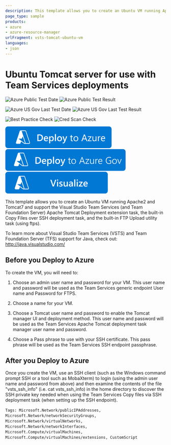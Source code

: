 ```yaml
---
description: This template allows you to create an Ubuntu VM running Apache2 and Tomcat7 and enabled to support Visual Studio Team Services Apache Tomcat Deployment task, the Copy Files over SSH task, and the FTP Upload task (using ftps) to enable deployment of web applications.
page_type: sample
products:
- azure
- azure-resource-manager
urlFragment: vsts-tomcat-ubuntu-vm
languages:
- json
---
```

# Ubuntu Tomcat server for use with Team Services deployments

![Azure Public Test Date](https://azurequickstartsservice.blob.core.windows.net/badges/application-workloads/visualstudio/vsts-tomcat-ubuntu-vm/PublicLastTestDate.svg)
![Azure Public Test Result](https://azurequickstartsservice.blob.core.windows.net/badges/application-workloads/visualstudio/vsts-tomcat-ubuntu-vm/PublicDeployment.svg)

![Azure US Gov Last Test Date](https://azurequickstartsservice.blob.core.windows.net/badges/application-workloads/visualstudio/vsts-tomcat-ubuntu-vm/FairfaxLastTestDate.svg)
![Azure US Gov Last Test Result](https://azurequickstartsservice.blob.core.windows.net/badges/application-workloads/visualstudio/vsts-tomcat-ubuntu-vm/FairfaxDeployment.svg)

![Best Practice Check](https://azurequickstartsservice.blob.core.windows.net/badges/application-workloads/visualstudio/vsts-tomcat-ubuntu-vm/BestPracticeResult.svg)
![Cred Scan Check](https://azurequickstartsservice.blob.core.windows.net/badges/application-workloads/visualstudio/vsts-tomcat-ubuntu-vm/CredScanResult.svg)

[![Deploy to Azure](https://raw.githubusercontent.com/Azure/azure-quickstart-templates/master/1-CONTRIBUTION-GUIDE/images/deploytoazure.svg?sanitize=true)](https://portal.azure.com/#create/Microsoft.Template/uri/https%3A%2F%2Fraw.githubusercontent.com%2FAzure%2Fazure-quickstart-templates%2Fmaster%2Fapplication-workloads%2Fvisualstudio%2Fvsts-tomcat-ubuntu-vm%2Fazuredeploy.json)
[![Deploy To Azure US Gov](https://raw.githubusercontent.com/Azure/azure-quickstart-templates/master/1-CONTRIBUTION-GUIDE/images/deploytoazuregov.svg?sanitize=true)](https://portal.azure.us/#create/Microsoft.Template/uri/https%3A%2F%2Fraw.githubusercontent.com%2FAzure%2Fazure-quickstart-templates%2Fmaster%2Fapplication-workloads%2Fvisualstudio%2Fvsts-tomcat-ubuntu-vm%2Fazuredeploy.json)
[![Visualize](https://raw.githubusercontent.com/Azure/azure-quickstart-templates/master/1-CONTRIBUTION-GUIDE/images/visualizebutton.svg?sanitize=true)](http://armviz.io/#/?load=https%3A%2F%2Fraw.githubusercontent.com%2FAzure%2Fazure-quickstart-templates%2Fmaster%2Fapplication-workloads%2Fvisualstudio%2Fvsts-tomcat-ubuntu-vm%2Fazuredeploy.json)

This template allows you to create an Ubuntu VM running Apache2 and Tomcat7 and support the Visual Studio Team Services (and Team Foundation Server)
Apache Tomcat Deployment extension task, the built-in Copy Files over SSH deployment task, and the built-in FTP Upload utility task (using ftps).

To learn more about Visual Studio Team Services (VSTS) and Team Foundation Server (TFS) support for Java, check out:
http://java.visualstudio.com/

## Before you Deploy to Azure

To create the VM, you will need to:

1. Choose an admin user name and password for your VM.  This user name and password will be used as the Team Services generic endpoint User name and Password for FTPS.

2. Choose a name for your VM.

3. Choose a Tomcat user name and password to enable the Tomcat manager UI and deployment method.  This user name and password will be used as the Team Services Apache Tomcat deployment task manager user name and password.

4. Choose a Pass phrase to use with your SSH certificate.  This pass phrase will be used as the Team Services SSH endpoint passphrase.

## After you Deploy to Azure

Once you create the VM, use an SSH client (such as the Windows command prompt SSH or a tool such as MobaXterm) to login (using the admin user name and password from above) and then examine the contents of the file
"vsts_ssh_info" (i.e. cat vsts_ssh_info)  in the home directory to discover the SSH private key needed when using the Team Services Copy files via SSH deployment task (when setting up the SSH endpoint).

`Tags: Microsoft.Network/publicIPAddresses, Microsoft.Network/networkSecurityGroups, Microsoft.Network/virtualNetworks, Microsoft.Network/networkInterfaces, Microsoft.Compute/virtualMachines, Microsoft.Compute/virtualMachines/extensions, CustomScript`
